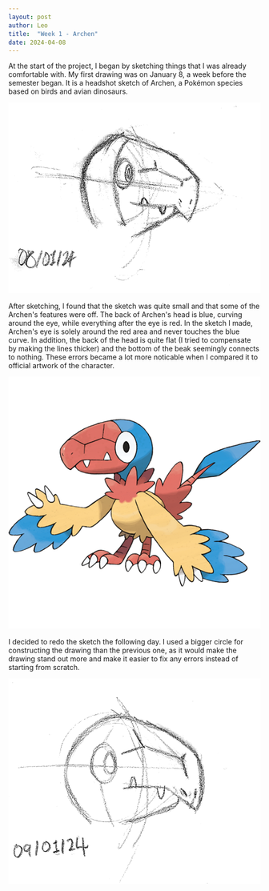 ```yaml
---
layout: post
author: Leo
title:  "Week 1 - Archen"
date: 2024-04-08
---
```


At the start of the project, I began by sketching things that I was already comfortable with. My first drawing was on January 8, a week before the semester began. It is a headshot sketch of Archen, a Pokémon species based on birds and avian dinosaurs. 

![Week 1 Drawing #1 - Headshot sketch of Archen from Pokémon dated 08/01/2024](/assets/images/weekonedrawingone.png)

After sketching, I found that the sketch was quite small and that some of the Archen's features were off. The back of Archen's head is blue, curving around the eye, while everything after the eye is red. In the sketch I made, Archen's eye is solely around the red area and never touches the blue curve. In addition, the back of the head is quite flat (I tried to compensate by making the lines thicker) and the bottom of the beak seemingly connects to nothing. These errors became a lot more noticable when I compared it to official artwork of the character.

![Official art of Archen (credit - Ken Sugimori)](/assets/images/0566Archen.png)

I decided to redo the sketch the following day. I used a bigger circle for constructing the drawing than the previous one, as it would make the drawing stand out more and make it easier to fix any errors instead of starting from scratch.

![Week 1 Drawing #2 - Another headshot sketch of Archen dated 09/01/2024](/assets/images/weekonedrawingtwo.png)
